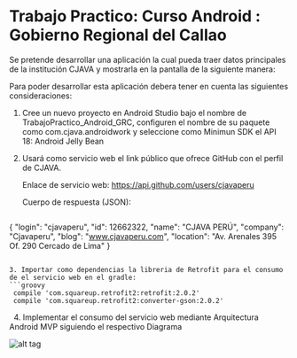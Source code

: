 # Trabajo Practico: Curso Android : Gobierno Regional del Callao

Se pretende desarrollar una aplicación la cual pueda traer datos principales de la institución CJAVA y mostrarla en la pantalla de la siguiente manera:

Para poder desarrollar esta aplicación debera tener en cuenta las siguientes consideraciones:

1. Cree un nuevo proyecto en Android Studio bajo el nombre de TrabajoPractico_Android_GRC, configuren el nombre de su paquete como com.cjava.androidwork y  seleccione como Minimun SDK el API 18: Android Jelly Bean

2. Usará como servicio web el link público que ofrece GitHub con el perfil de CJAVA.

      Enlace de servicio web: https://api.github.com/users/cjavaperu
      
      Cuerpo de respuesta (JSON):
      
      ```json
{
  "login": "cjavaperu",
  "id": 12662322,
  "name": "CJAVA PERÚ",
  "company": "Cjavaperu",
  "blog": "www.cjavaperu.com",
  "location": "Av. Arenales 395 Of. 290 Cercado de Lima"
}
```
  
3. Importar como dependencias la libreria de Retrofit para el consumo de el servicio web en el gradle:
```groovy
 compile 'com.squareup.retrofit2:retrofit:2.0.2'
 compile 'com.squareup.retrofit2:converter-gson:2.0.2'
 ```
  
4. Implementar el consumo del servicio web mediante Arquitectura  Android MVP siguiendo el respectivo Diagrama

     
![alt tag](https://s18.postimg.org/gbfl2qeih/Captura_de_pantalla_2016_12_04_a_la_s_19_31_30.png)

